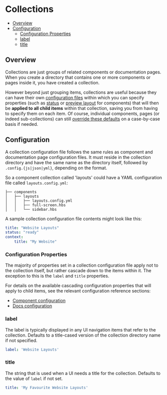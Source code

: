 # Collections

<!-- START doctoc generated TOC please keep comment here to allow auto update -->
<!-- DON'T EDIT THIS SECTION, INSTEAD RE-RUN doctoc TO UPDATE -->


- [Overview](#overview)
- [Configuration](#configuration)
  - [Configuration Properties](#configuration-properties)
  - [label](#label)
  - [title](#title)

<!-- END doctoc generated TOC please keep comment here to allow auto update -->

## Overview

Collections are just groups of related components or documentation pages. When you create a directory that contains one or more components or pages inside it, you have created a collection.

However beyond just grouping items, collections are useful because they can have their own [configuration files](/docs/configuration-files.md) within which you can specify properties (such as [status](/docs/components/statuses.md) or [preview layout](/docs/components/layouts.md) for components) that will then be **applied to all child items** within that collection, saving you from having to specify them on each item. Of course, individual components, pages (or indeed sub-collections) can still [override these defaults](/docs/configuration-files.md#configuration-inheritance) on a case-by-case basis if needed.

## Configuration

A collection configuration file follows the same rules as component and documentation page configuration files. It must reside in the collection directory and have the same name as the directory itself, followed by `.config.{js|json|yml}`, depending on the format.

So a component collection called 'layouts' could have a YAML configuration file called `layouts.config.yml`:

```
├── components
│   ├── layouts
│   │   ├── layouts.config.yml
│   │   ├── full-screen.hbs
│   │   └── sidebar.hbs
```

A sample collection configuration file contents might look like this:

```yaml
title: "Website Layouts"
status: "ready"
context:
    title: "My Website"
```

### Configuration Properties

The majority of properties set in a collection configuration file apply not to the collection itself, but rather cascade down to the items within it. The exception to this is the `label` and `title` properties.

For details on the available cascading configuration properties that will apply to  child items, see the relevant configuration reference sections:

* [Component configuration](/docs/components/configuration.md)
* [Docs configuration](/docs/documentation/configuration.md)

### label

The label is typically displayed in any UI navigation items that refer to the collection. Defaults to a title-cased version of the collection directory name if not specified.

```yaml
label: 'Website Layouts'
```

### title

The string that is used when a UI needs a title for the collection. Defaults to the value of `label` if not set.

```yaml
title: 'My Favourite Website Layouts'
```